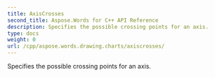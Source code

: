 ```yaml
---
title: AxisCrosses
second_title: Aspose.Words for C++ API Reference
description: Specifies the possible crossing points for an axis. 
type: docs
weight: 0
url: /cpp/aspose.words.drawing.charts/axiscrosses/
---
```


Specifies the possible crossing points for an axis. 

